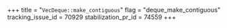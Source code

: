 +++
title = "`VecDeque::make_contiguous`"
flag = "deque_make_contiguous"
tracking_issue_id = 70929
stabilization_pr_id = 74559
+++
